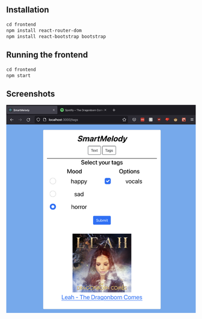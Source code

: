 ## Installation
```
cd frontend
npm install react-router-dom
npm install react-bootstrap bootstrap
```

## Running the frontend
```
cd frontend
npm start
```

## Screenshots
![Frontend](../img/frontend_screenshot.png)
